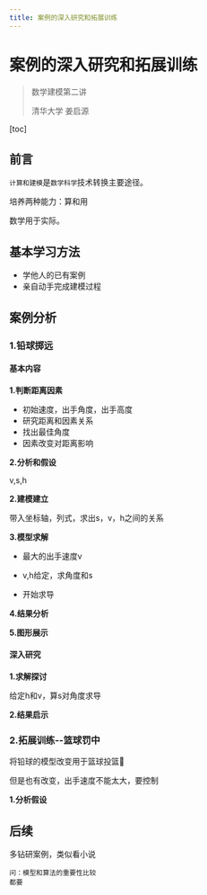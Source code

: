 ```yaml
---
title: 案例的深入研究和拓展训练
---
```



 # 案例的深入研究和拓展训练


> 数学建模第二讲
>
> 清华大学	姜启源

[toc]

## 前言

`计算和建模`是`数学科学`技术转换主要途径。

培养两种能力：算和用

数学用于实际。



## 基本学习方法

- 学他人的已有案例
- 亲自动手完成建模过程

## 案例分析

### 1.铅球掷远

#### 基本内容

**1.判断距离因素**

- 初始速度，出手角度，出手高度
- 研究距离和因素关系
- 找出最佳角度
- 因素改变对距离影响

**2.分析和假设**

v,s,h

**2.建模建立**

带入坐标轴，列式，求出s，v，h之间的关系

**3.模型求解**

- 最大的出手速度v
- v,h给定，求角度和s

- 开始求导

**4.结果分析**

**5.图形展示**



#### 深入研究

**1.求解探讨**

给定h和v，算s对角度求导

**2.结果启示**



### 2.拓展训练--篮球罚中

将铅球的模型改变用于篮球投篮🏀  

但是也有改变，出手速度不能太大，要控制

**1.分析假设**





## 后续

多钻研案例，类似看小说

```
问：模型和算法的重要性比较
都要
```









 






